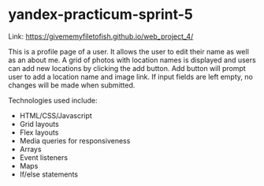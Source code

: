# yandex-practicum-sprint-5

Link: https://givememyfiletofish.github.io/web_project_4/

This is a profile page of a user. It allows the user to edit their name as well as an about me. A grid of photos with location names is displayed and users can add new locations by clicking the add button. Add button will prompt user to add a location name and image link. If input fields are left empty, no changes will be made when submitted.

Technologies used include:

- HTML/CSS/Javascript
- Grid layouts
- Flex layouts
- Media queries for responsiveness
- Arrays
- Event listeners
- Maps
- If/else statements
